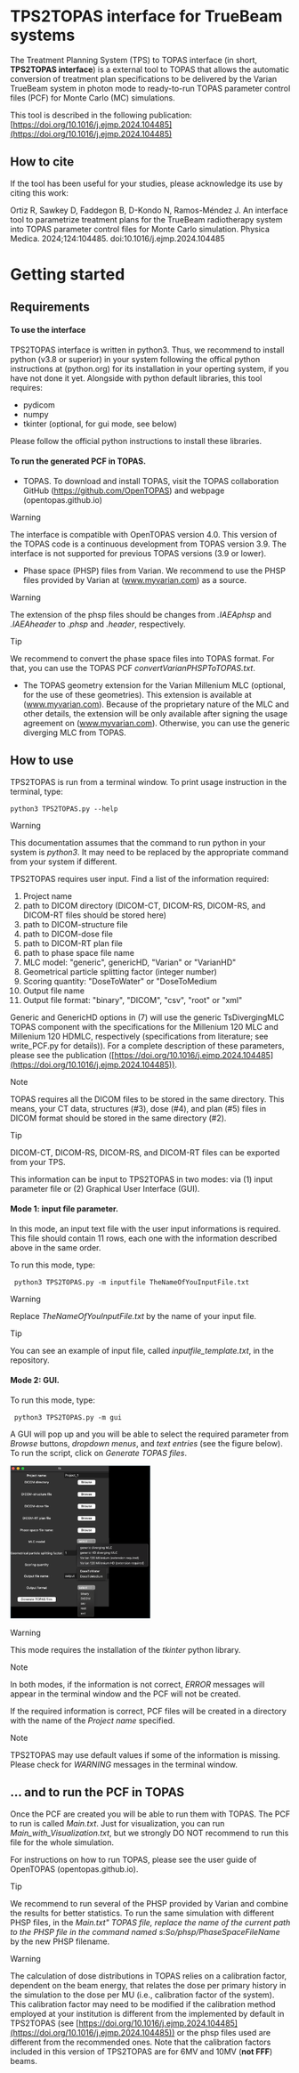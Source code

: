 # TPS2TOPAS interface for TrueBeam systems

The Treatment Planning System (TPS) to TOPAS interface (in short, **TPS2TOPAS interface**) is a external tool to TOPAS that allows the automatic conversion of treatment plan specifications to be delivered by the Varian TrueBeam system in photon mode to ready-to-run TOPAS parameter control files (PCF) for Monte Carlo (MC) simulations.

This tool is described in the following publication: [https://doi.org/10.1016/j.ejmp.2024.104485](https://doi.org/10.1016/j.ejmp.2024.104485)

## How to cite
If the tool has been useful for your studies, please acknowledge its use by citing this work:

Ortiz R, Sawkey D, Faddegon B, D-Kondo N, Ramos-Méndez J. An interface tool to parametrize treatment plans for the TrueBeam radiotherapy system into TOPAS parameter control files for Monte Carlo simulation. Physica Medica. 2024;124:104485. doi:10.1016/j.ejmp.2024.104485

# Getting started

## Requirements

#### To use the interface

TPS2TOPAS interface is written in python3. Thus, we recommend to install python (v3.8 or superior) in your system following the offical python instructions at (python.org) for its installation in your operting system, if you have not done it yet.
Alongside with python default libraries, this tool requires:

- pydicom
- numpy
- tkinter (optional, for gui mode, see below)

Please follow the official python instructions to install these libraries.

#### To run the generated PCF in TOPAS.

- TOPAS. To download and install TOPAS, visit the TOPAS collaboration GitHub (https://github.com/OpenTOPAS) and webpage (opentopas.github.io)
> [!WARNING]
> The interface is compatible with OpenTOPAS version 4.0. This version of the TOPAS code is a continuous development from TOPAS version 3.9. The interface is not supported for previous TOPAS versions (3.9 or lower).

- Phase space (PHSP) files from Varian. We recommend to use the PHSP files provided by Varian at (www.myvarian.com) as a source.
> [!WARNING]
> The extension of the phsp files should be changes from *.IAEAphsp* and *.IAEAheader* to *.phsp* and *.header*, respectively.

> [!TIP]
> We recommend to convert the phase space files into TOPAS format. For that, you can use the TOPAS PCF *convertVarianPHSPToTOPAS.txt*.

- The TOPAS geometry extension for the Varian Millenium MLC (optional, for the use of these geometries). This extension is available at (www.myvarian.com). Because of the proprietary nature of the MLC and other details, the extension will be only available after signing the usage agreement on (www.myvarian.com). Otherwise, you can use the generic diverging MLC from TOPAS. 

## How to use

TPS2TOPAS is run from a terminal window.
To print usage instruction in the terminal, type:
```
python3 TPS2TOPAS.py --help 
```
> [!WARNING]
> This documentation assumes that the command to run python in your system is _python3_. It may need to be replaced by the appropriate command from your system if different.

TPS2TOPAS requires user input. Find a list of the information required:
1. Project name
2. path to DICOM directory (DICOM-CT, DICOM-RS, DICOM-RS, and DICOM-RT files should be stored here)
3. path to DICOM-structure file
4. path to DICOM-dose file
5. path to DICOM-RT plan file
6. path to phase space file name
7. MLC model: "generic", genericHD, "Varian" or "VarianHD"
8. Geometrical particle splitting factor (integer number)
9. Scoring quantity: "DoseToWater" or "DoseToMedium
10. Output file name
11. Output file format: "binary", "DICOM", "csv", "root" or "xml"

Generic and GenericHD options in (7) will use the generic TsDivergingMLC TOPAS component with the specifications for the Millenium 120 MLC and Millenium 120 HDMLC, respectively (specifications from literature; see write_PCF.py for details)).
For a complete description of these parameters, please see the publication ([https://doi.org/10.1016/j.ejmp.2024.104485](https://doi.org/10.1016/j.ejmp.2024.104485)).

> [!NOTE]
> TOPAS requires all the DICOM files to be stored in the same directory. This means, your CT data, structures (#3), dose (#4), and plan (#5) files in DICOM format should be stored in the same directory (#2).

> [!TIP]
> DICOM-CT, DICOM-RS, DICOM-RS, and DICOM-RT files can be exported from your TPS.

This information can be input to TPS2TOPAS in two modes: via (1) input parameter file or (2) Graphical User Interface (GUI).

#### Mode 1: input file parameter.
In this mode, an input text file with the user input informations is required. This file should contain 11 rows, each one with the information described above in the same order.

To run this mode, type:
```
 python3 TPS2TOPAS.py -m inputfile TheNameOfYouInputFile.txt
```

> [!WARNING]
> Replace _TheNameOfYouInputFile.txt_ by the name of your input file.

> [!TIP]
> You can see an example of input file, called *inputfile_template.txt*, in the repository.

#### Mode 2: GUI.

To run this mode, type:
```
 python3 TPS2TOPAS.py -m gui
```

A GUI will pop up and you will be able to select the required parameter from _Browse_ buttons, _dropdown menus_, and _text entries_ (see the figure below). To run the script, click on _Generate TOPAS files_.

<img src="Images/GUI_example.png" alt="drawing" width="50%"/>

> [!WARNING]
> This mode requires the installation of the _tkinter_ python library.

> [!NOTE]
> In both modes, if the information is not correct, _ERROR_ messages will appear in the terminal window and the PCF will not be created.

If the required information is correct, PCF files will be created in a directory with the name of the _Project name_ specified. 

> [!NOTE]
> TPS2TOPAS may use default values if some of the information is missing. Please check for _WARNING_ messages in the terminal window.

## ... and to run the PCF in TOPAS
Once the PCF are created you will be able to run them with TOPAS. The PCF to run is called _Main.txt_. Just for visualization, you can run *Main_with_Visualization.txt*, but we strongly DO NOT recommend to run this file for the whole simulation.

For instructions on how to run TOPAS, please see the user guide of OpenTOPAS (opentopas.github.io).

> [!TIP]
> We recommend to run several of the PHSP provided by Varian and combine the results for better statistics. To run the same simulation with different PHSP files, in the _Main.txt" TOPAS file, replace the name of the current path to the PHSP file in the command named s:So/phsp/PhaseSpaceFileName_ by the new PHSP filename.

> [!WARNING]
> The calculation of dose distributions in TOPAS relies on a calibration factor, dependent on the beam energy, that relates the dose per primary history in the simulation to the dose per MU (i.e., calibration factor of the system). This calibration factor may need to be modified if the calibration method employed at your institution is different from the implemented by default in TPS2TOPAS (see [https://doi.org/10.1016/j.ejmp.2024.104485](https://doi.org/10.1016/j.ejmp.2024.104485)) or the phsp files used are different from the recommended ones. Note that the calibration factors included in this version of TPS2TOPAS are for 6MV and 10MV (**not FFF**) beams. 
